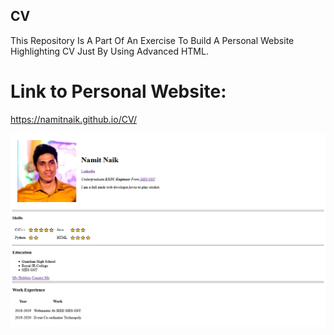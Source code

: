 ## CV
This Repository Is A Part Of An Exercise To Build A Personal Website Highlighting CV Just By Using Advanced HTML.
# Link to Personal Website:
https://namitnaik.github.io/CV/

![Namit's Personal Site](https://github.com/NamitNaik/CV/blob/master/Screenshot_2020-12-16%20Namit's%20Personal%20Site.png)
